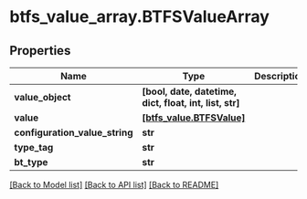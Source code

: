 # btfs_value_array.BTFSValueArray

## Properties
Name | Type | Description | Notes
------------ | ------------- | ------------- | -------------
**value_object** | **[bool, date, datetime, dict, float, int, list, str]** |  | [optional] 
**value** | [**[btfs_value.BTFSValue]**](BTFSValue.md) |  | [optional] 
**configuration_value_string** | **str** |  | [optional] 
**type_tag** | **str** |  | [optional] 
**bt_type** | **str** |  | [optional] 

[[Back to Model list]](../README.md#documentation-for-models) [[Back to API list]](../README.md#documentation-for-api-endpoints) [[Back to README]](../README.md)


